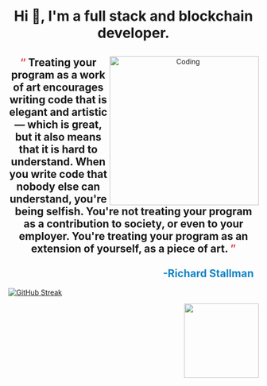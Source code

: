 <h1 align="center">Hi 👋, I'm a full stack and blockchain developer.</h1>

<div align="center">
    <img align="right" alt="Coding" src="https://camo.githubusercontent.com/0c401e7ba2d5b48ffd08a16a42153d69c8c7ca93a4698219c5f517bef2d88cd8/68747470733a2f2f63646e2e706978616261792e636f6d2f616e696d6174696f6e2f323032332f30332f32332f31372f30302f31372d30302d35322d3939375f3531322e676966" data-canonical-src="https://cdn.pixabay.com/animation/2023/03/23/17/00/17-00-52-997_512.gif" style="width: 300px; visibility: visible; display: inline-block;" data-xblocker="passed" data-target="animated-image.originalImage">
    <h2>
        <span style="color: #E3484D;">“ </span>Treating your program as a work of art encourages writing code that is elegant and artistic — which is great, but it also means that it is hard to understand. When you write code that nobody else can understand, you're being selfish. You're not treating your program as a contribution to society, or even to your employer. You're treating your program as an extension of yourself, as a piece of art.<span style="color: #E3484D;"> ”</span><br /><br />
        <span style="color: #1284C5; display: flex; justify-content: end; padding-right: 10px;">-Richard Stallman</span>
    </h2>
</div>
<p align="left">
    <a href="https://git.io/streak-stats"><img src="https://github-readme-streak-stats.herokuapp.com?user=tsukipond8531&theme=blueberry&hide_border=true" alt="GitHub Streak" /></a>
</p>
<p align="right">
    <img height = "150px" style="margin-left: 10px;" src = "https://github-readme-stats.vercel.app/api/top-langs/?username=monolab825&theme=blueberry&hide_border=true&include_all_commits=true&count_private=true&layout=compact">
</p>

